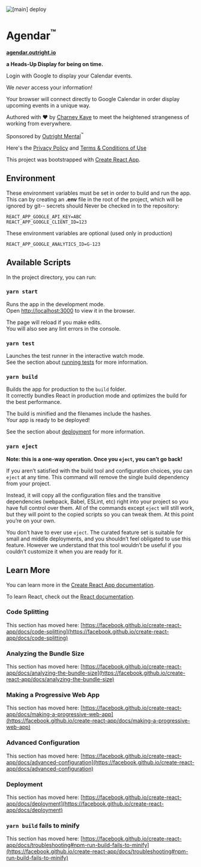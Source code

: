 ![[main] deploy](https://github.com/outrightmental/agendar/workflows/%5Bmain%5D%20deploy/badge.svg)

# Agendar<sup>&trade;</sup>

**[agendar.outright.io](https://agendar.outright.io)**

**a Heads-Up Display for being on time.**

Login with Google to display your Calendar events.

We <em>never</em> access your information!

Your browser will connect directly to Google Calendar in order display upcoming events in a unique way.

Authored with &#9829; by <a target="_blank"
                                 rel="noreferrer"
                                 href="https://charneykaye.com">Charney Kaye</a> to meet the heightened strangeness of working from everywhere.

Sponsored by <a target="_blank"
                     rel="noreferrer"
                     href="https://outrightmental.com">Outright Mental</a><sup>&trade;</sup>

Here's the <a target="_blank"
       rel="noreferrer"
       href="https://privacy.outright.io">Privacy Policy</a> and <a target="_blank"
       rel="noreferrer"
       href="https://terms.outright.io">Terms & Conditions of Use</a>

This project was bootstrapped with [Create React App](https://github.com/facebook/create-react-app).

## Environment

These environment variables must be set in order to build and run the app. This can by creating an **.env** file in the root of the project, which will be ignored by git-- secrets should Never be checked in to the repository:

```
REACT_APP_GOOGLE_API_KEY=ABC
REACT_APP_GOOGLE_CLIENT_ID=123
```

These environment variables are optional (used only in production)

```
REACT_APP_GOOGLE_ANALYTICS_ID=G-123
```

## Available Scripts

In the project directory, you can run:

### `yarn start`

Runs the app in the development mode.\
Open [http://localhost:3000](http://localhost:3000) to view it in the browser.

The page will reload if you make edits.\
You will also see any lint errors in the console.

### `yarn test`

Launches the test runner in the interactive watch mode.\
See the section about [running tests](https://facebook.github.io/create-react-app/docs/running-tests) for more information.

### `yarn build`

Builds the app for production to the `build` folder.\
It correctly bundles React in production mode and optimizes the build for the best performance.

The build is minified and the filenames include the hashes.\
Your app is ready to be deployed!

See the section about [deployment](https://facebook.github.io/create-react-app/docs/deployment) for more information.

### `yarn eject`

**Note: this is a one-way operation. Once you `eject`, you can’t go back!**

If you aren’t satisfied with the build tool and configuration choices, you can `eject` at any time. This command will remove the single build dependency from your project.

Instead, it will copy all the configuration files and the transitive dependencies (webpack, Babel, ESLint, etc) right into your project so you have full control over them. All of the commands except `eject` will still work, but they will point to the copied scripts so you can tweak them. At this point you’re on your own.

You don’t have to ever use `eject`. The curated feature set is suitable for small and middle deployments, and you shouldn’t feel obligated to use this feature. However we understand that this tool wouldn’t be useful if you couldn’t customize it when you are ready for it.

## Learn More

You can learn more in the [Create React App documentation](https://facebook.github.io/create-react-app/docs/getting-started).

To learn React, check out the [React documentation](https://reactjs.org/).

### Code Splitting

This section has moved here: [https://facebook.github.io/create-react-app/docs/code-splitting](https://facebook.github.io/create-react-app/docs/code-splitting)

### Analyzing the Bundle Size

This section has moved here: [https://facebook.github.io/create-react-app/docs/analyzing-the-bundle-size](https://facebook.github.io/create-react-app/docs/analyzing-the-bundle-size)

### Making a Progressive Web App

This section has moved here: [https://facebook.github.io/create-react-app/docs/making-a-progressive-web-app](https://facebook.github.io/create-react-app/docs/making-a-progressive-web-app)

### Advanced Configuration

This section has moved here: [https://facebook.github.io/create-react-app/docs/advanced-configuration](https://facebook.github.io/create-react-app/docs/advanced-configuration)

### Deployment

This section has moved here: [https://facebook.github.io/create-react-app/docs/deployment](https://facebook.github.io/create-react-app/docs/deployment)

### `yarn build` fails to minify

This section has moved here: [https://facebook.github.io/create-react-app/docs/troubleshooting#npm-run-build-fails-to-minify](https://facebook.github.io/create-react-app/docs/troubleshooting#npm-run-build-fails-to-minify)
